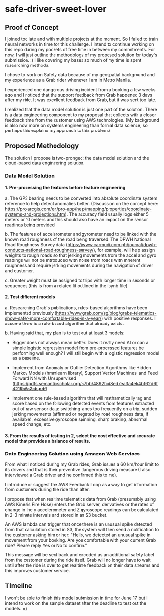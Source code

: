 # safe-driver-sweet-lover

## Proof of Concept

I joined too late and with multiple projects at the moment. So I failed to train neural networks in time for this challenge. I intend to continue working on this repo during my pockets of free time in between my commitments. For now, I will just outline the methodology of my proposed solution for today's submission. :) I like covering my bases so much of my time is spent researching methods.

I chose to work on Safety data because of my geospatial background and my experience as a Grab rider whenever I am in Metro Manila. 

I experienced one dangerous driving incident from a booking a few weeks ago and I noticed that the support feedback from Grab happened 3 days after my ride. It was excellent feedback from Grab, but it was sent too late. 

I realized that the data model solution is just one part of the solution. There is a data engineering component to my proposal that collects with a closer feedback time from the customer using AWS technologies. (My background is also now more on systems engineering than formal data science, so perhaps this explains my approach to this problem.)

## Proposed Methodology

The solution I propose is two-pronged: the data model solution and the cloud-based data engineering solution. 

### Data Model Solution

#### 1. Pre-processing the features before feature engineering
a. The GPS bearing needs to be converted into absolute coordinate system reference to help detect anomalies better. (Discussion on the concept here: https://pro.arcgis.com/en/pro-app/help/mapping/properties/coordinate-systems-and-projections.htm). The accuracy field usually logs either 5 meters or 10 meters and this should also have an impact on the sensor readings being provided. 

b. The features of accelerometer and gyrometer need to be linked with the known road roughness of the road being traversed. The DPWH National Road Roughness Survey data (https://www.carmudi.com.ph/journal/dpwh-conducts-national-road-roughness-survey/), for example, will help assign weights to rough roads so that jerking movements from the accel and gyro readings will not be introduced with noise from roads with inherent roughness and require jerking movements during the navigation of driver and customer. 

c. Greater weight must be assigned to trips with longer time in seconds or sequences (this is from a related lit outlined in the ipynb file)

#### 2. Test different models
a. Researching Grab's publications, rules-based algorithms have been implemented previously (https://www.grab.com/sg/blog/grabs-telematics-show-safer-more-comfortable-rides-in-a-year/) with positive responses. I assume there is a rule-based algorithm that already exists. 

b. Having said that, my plan is to test out at least 3 models: 

* Bigger does not always mean better. Does it really need AI or can a simple logistic regression model from pre-processed features be performing well enough? I will still begin with a logistic regression model as a baseline. 

* Implement from Anomaly or Outlier Detection Algorithms like Hidden Markov Models (hmmlearn library), Support Vector Machines, and Feed Forward NN with Unsupervised (https://pdfs.semanticscholar.org/57bb/4892fcd8ed7ea3a4eb4bf62d6f4215b6a2eb.pdf) 

* Implement one rule-based algorithm that will mathametically tag and score based on the following detected events from features extracted out of raw sensor data: switching lanes too frequently on a trip, sudden jerking movements (affirmed or negated by road roughness data, if available), excessive gyroscope spinning, sharp braking, abnormal speed change, etc. 


#### 3. From the results of testing in 2, select the cost effective and accurate model that provides a balance of results. 


### Data Engineering Solution using Amazon Web Services
From what I noticed during my Grab rides, Grab issues a 60 km/hour limit to its drivers and that is their preventive dangerous driving measure (I also interviewed a Grab driver and he confirmed this to me). 

I introduce or suggest the AWS Feedback Loop as a way to get information from customers during the ride than after. 

I propose that when realtime telematics data from Grab (presumably using AWS Kinesis Fire Hose) enters the Grab server, derivatives or the rates of change in the y accelerometer and Z gyroscope readings can be calculated in 2-3 minute intervals and stored in an S3 bucket. 

An AWS lambda can trigger that once there is an unusual spike detected from that calculation stored in S3, the system will then send a notification to the customer asking him or her: "Hello, we detected an unusual spike in movement from your booking. Are you comfortable with your current Grab ride? Please reply Yes or No to confirm."

This message will be sent back and encoded as an additional safety label from the customer during the ride itself. Grab will no longer have to wait until after the ride is over to get realtime feedback on their data streams and this improves customer service. 


## Timeline
I won't be able to finish this model submission in time for June 17, but I intend to work on the sample dataset after the deadline to test out the models. =) 

